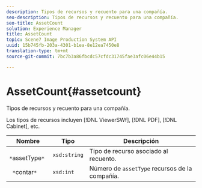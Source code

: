 ```yaml
---
description: Tipos de recursos y recuento para una compañía.
seo-description: Tipos de recursos y recuento para una compañía.
seo-title: AssetCount
solution: Experience Manager
title: AssetCount
topic: Scene7 Image Production System API
uuid: 15b745fb-203a-4301-b1ea-8e12ea7450e8
translation-type: tm+mt
source-git-commit: 7bc7b3a86fbcdc57cfdc31745fae3afc06e44b15

---
```



# AssetCount{#assetcount}

Tipos de recursos y recuento para una compañía.

Los tipos de recursos incluyen [!DNL ViewerSWf], [!DNL PDF], [!DNL Cabinet], etc.

| Nombre | Tipo | Descripción |
|---|---|---|
| ` *`assetType`*` | `xsd:string` | Tipo de recurso asociado al recuento. |
| ` *`contar`*` | `xsd:int` | Número de `assetType` recursos de la compañía. |

